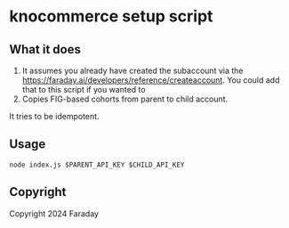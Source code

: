 # knocommerce setup script

## What it does

1. It assumes you already have created the subaccount via the https://faraday.ai/developers/reference/createaccount. You could add that to this script if you wanted to
2. Copies FIG-based cohorts from parent to child account.

It tries to be idempotent.

## Usage

```
node index.js $PARENT_API_KEY $CHILD_API_KEY
```

## Copyright

Copyright 2024 Faraday
